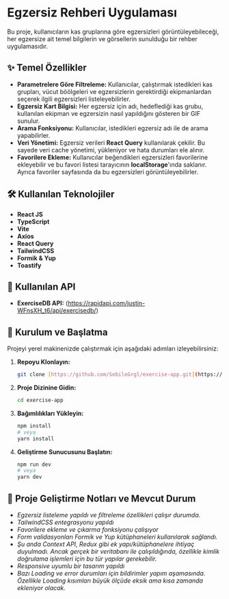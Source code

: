 # Egzersiz Rehberi Uygulaması

Bu proje, kullanıcıların kas gruplarına göre egzersizleri görüntüleyebileceği, her egzersize ait temel bilgilerin ve görsellerin sunulduğu bir rehber uygulamasıdır.

## ✨ Temel Özellikler

- **Parametrelere Göre Filtreleme:** Kullanıcılar, çalıştırmak istedikleri kas grupları, vücut böölgeleri ve egzersizlerin gerektirdiği ekipmanlardan seçerek ilgili egzersizleri listeleyebilirler.
- **Egzersiz Kart Bilgisi:** Her egzersiz için adı, hedeflediği kas grubu, kullanılan ekipman ve egzersizin nasıl yapıldığını gösteren bir GIF sunulur.
- **Arama Fonksiyonu:** Kullanıcılar, istedikleri egzersiz adı ile de arama yapabilirler.
- **Veri Yönetimi:** Egzersiz verileri **React Query** kullanılarak çekilir. Bu sayede veri cache yönetimi, yükleniyor ve hata durumları ele alınır.
- **Favorilere Ekleme:** Kullanıcılar beğendikleri egzersizleri favorilerine ekleyebilir ve bu favori listesi tarayıcının **localStorage**'ında saklanır. Ayrıca favoriler sayfasında da bu egzersizleri görüntüleyebilirler.

## 🛠️ Kullanılan Teknolojiler

- **React JS**
- **TypeScript**
- **Vite**
- **Axios**
- **React Query**
- **TailwindCSS**
- **Formik & Yup**
- **Toastify**

## 🔌 Kullanılan API

- **ExerciseDB API:** (https://rapidapi.com/justin-WFnsXH_t6/api/exercisedb/)

## 🚀 Kurulum ve Başlatma

Projeyi yerel makinenizde çalıştırmak için aşağıdaki adımları izleyebilirsiniz:

1.  **Repoyu Klonlayın:**
    ```bash
    git clone [https://github.com/SebileGrgl/exercise-app.git](https://github.com/SebileGrgl/exercise-app.git)
    ```
2.  **Proje Dizinine Gidin:**
    ```bash
    cd exercise-app
    ```
3.  **Bağımlılıkları Yükleyin:**
    ```bash
    npm install
    # veya
    yarn install
    ```
4.  **Geliştirme Sunucusunu Başlatın:**
    ```bash
    npm run dev
    # veya
    yarn dev
    ```

## 📝 Proje Geliştirme Notları ve Mevcut Durum

- _Egzersiz listeleme yapıldı ve filtreleme özellikleri çalışır durumda._
- _TailwindCSS entegrasyonu yapıldı_
- _Favorilere ekleme ve çıkarma fonksiyonu çalışıyor_
- _Form validasyonları Formik ve Yup kütüphaneleri kullanılarak sağlandı._
- _Şu anda Context API, Redux gibi ek yapı/kütüphanelere ihtiyaç duyulmadı. Ancak gerçek bir veritabanı ile çalışıldığında, özellikle kimlik doğrulama işlemleri için bu tür yapılar gerekebilir._
- _Responsive uyumlu bir tasarım yapıldı_
- _Bazı Loading ve error durumları için bildirimler yapım aşamasında. Özellikle Loading kısımları büyük ölçüde eksik ama kısa zamanda ekleniyor olacak._
